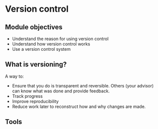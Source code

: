 # Version control
## Module objectives
- Understand the reason for using version control
- Understand how version control works
- Use a version control system

## What is versioning?
A way to:

- Ensure that you do is transparent and reversible. Others (your advisor) can know what was done and provide feedback.
- Track progress
- Improve reproducibility
- Reduce work later to reconstruct how and why changes are made.

## Tools
